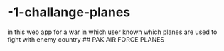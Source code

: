 # -1-challange-planes
in this web app for a  war in which  user known  which planes are used to fight with enemy country  ## PAK AIR FORCE PLANES
